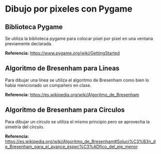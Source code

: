 # Dibujo por pixeles con Pygame

## Biblioteca Pygame

Se utiliza la biblioteca pygame para colocar pixel por pixel en una ventana previamente declarada.

**Referencia:** https://www.pygame.org/wiki/GettingStarted

## Algoritmo de Bresenham para Líneas

Para dibujar una línea se utiliza el algoritmo de Bresenham como bien lo había mencionado un compañero en clase.

**Referencia:** https://es.wikipedia.org/wiki/Algoritmo_de_Bresenham

## Algoritmo de Bresenham para Círculos

Para dibujar un círculo se utiliza el mismo principio pero se aprovecha la simetría del círculo.

**Referencia:** https://es.wikipedia.org/wiki/Algoritmo_de_Bresenham#Soluci%C3%B3n_de_Bresenham_para_el_avance_espec%C3%ADfico_del_eje_menor
